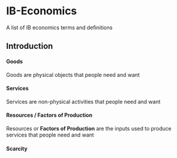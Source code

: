 # IB-Economics
A list of IB economics terms and definitions

## Introduction

#### Goods
Goods are physical objects that people need and want

#### Services
Services are non-physical activities that people need and want

#### Resources / Factors of Production
Resources or **Factors of Production** are the inputs used to produce services that people need and want

#### Scarcity
